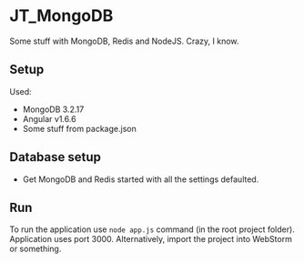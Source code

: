 # JT_MongoDB

Some stuff with MongoDB, Redis and NodeJS. Crazy, I know.
 
## Setup
Used:
- MongoDB 3.2.17
- Angular v1.6.6
- Some stuff from package.json

## Database setup
- Get MongoDB and Redis started with all the settings defaulted.

## Run
To run the application use `node app.js` command (in the root project folder). Application uses port 3000.
Alternatively, import the project into WebStorm or something.

